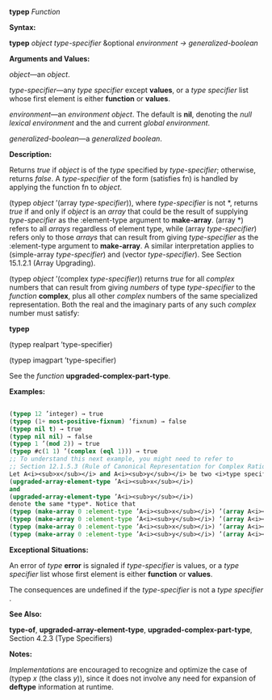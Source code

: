 **typep** *Function* 



**Syntax:** 



**typep** *object type-specifier* &amp;optional *environment → generalized-boolean* 



**Arguments and Values:** 



*object*—an *object*. 



*type-specifier*—any *type specifier* except **values**, or a *type specifier* list whose first element is either **function** or **values**. 



*environment*—an *environment object*. The default is **nil**, denoting the *null lexical environment* and the and current *global environment*. 



*generalized-boolean*—a *generalized boolean*. 



**Description:** 



Returns *true* if *object* is of the *type* specified by *type-specifier*; otherwise, returns *false*. A *type-specifier* of the form (satisfies fn) is handled by applying the function fn to *object*. 



(typep *object* ’(array *type-specifier*)), where *type-specifier* is not \*, returns *true* if and only if *object* is an *array* that could be the result of supplying *type-specifier* as the :element-type argument to **make-array**. (array \*) refers to all *arrays* regardless of element type, while (array *type-specifier*) refers only to those *arrays* that can result from giving *type-specifier* as the :element-type argument to **make-array**. A similar interpretation applies to (simple-array *type-specifier*) and (vector *type-specifier*). See Section 15.1.2.1 (Array Upgrading). 



(typep *object* ’(complex *type-specifier*)) returns *true* for all *complex* numbers that can result from giving *numbers* of type *type-specifier* to the *function* **complex**, plus all other *complex* numbers of the same specialized representation. Both the real and the imaginary parts of any such *complex* number must satisfy:  







**typep** 



(typep realpart ’type-specifier) 



(typep imagpart ’type-specifier) 



See the *function* **upgraded-complex-part-type**. 



**Examples:**
```lisp
 
(typep 12 ’integer) → true 
(typep (1+ most-positive-fixnum) ’fixnum) → false 
(typep nil t) → true 
(typep nil nil) → false 
(typep 1 ’(mod 2)) → true 
(typep #c(1 1) ’(complex (eql 1))) → true 
;; To understand this next example, you might need to refer to 
;; Section 12.1.5.3 (Rule of Canonical Representation for Complex Rationals). (typep #c(0 0) ’(complex (eql 0))) → false 
Let A<i><sub>x</sub></i> and A<i><sub>y</sub></i> be two <i>type specifiers</i> that denote different <i>types</i>, but for which 
(upgraded-array-element-type ’A<i><sub>x</sub></i>) 
and 
(upgraded-array-element-type ’A<i><sub>y</sub></i>) 
denote the same *type*. Notice that 
(typep (make-array 0 :element-type ’A<i><sub>x</sub></i>) ’(array A<i><sub>x</sub></i>)) <i>→ true</i> 
(typep (make-array 0 :element-type ’A<i><sub>y</sub></i>) ’(array A<i><sub>y</sub></i>)) <i>→ true</i> 
(typep (make-array 0 :element-type ’A<i><sub>x</sub></i>) ’(array A<i><sub>y</sub></i>)) <i>→ true</i> 
(typep (make-array 0 :element-type ’A<i><sub>y</sub></i>) ’(array A<i><sub>x</sub></i>)) <i>→ true</i> 

```
**Exceptional Situations:** 



An error of *type* **error** is signaled if *type-specifier* is values, or a *type specifier* list whose first element is either **function** or **values**. 



The consequences are undefined if the *type-specifier* is not a *type specifier* . 



**See Also:** 



**type-of**, **upgraded-array-element-type**, **upgraded-complex-part-type**, Section 4.2.3 (Type Specifiers) 



**Notes:** 



*Implementations* are encouraged to recognize and optimize the case of (typep *x* (the class *y*)), since it does not involve any need for expansion of **deftype** information at runtime.  







